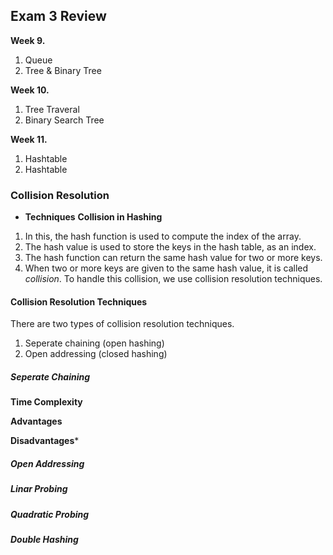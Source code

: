 
## Exam 3 Review

**Week 9.**
1. Queue
2. Tree & Binary Tree
   
**Week 10.**
1. Tree Traveral
2. Binary Search Tree
   
**Week 11.**
1. Hashtable
2. Hashtable


### **Collision Resolution**

- **Techniques**
**Collision in Hashing**
1. In this, the hash function is used to compute the index of the array.
2. The hash value is used to store the keys in the hash table, as an index.
3. The hash function can return the same hash value for two or more keys.
4. When two or more keys are given to the same hash value, it is called *collision*. To handle this collision, we use collision resolution techniques.

#### **Collision Resolution Techniques**
There are two types of collision resolution techniques.
1. Seperate chaining (open hashing)
2. Open addressing (closed hashing)

##### **Seperate Chaining**

**Time Complexity**

**Advantages**

**Disadvantages***

##### **Open Addressing**

##### **Linar Probing**

##### **Quadratic Probing**

##### **Double Hashing**